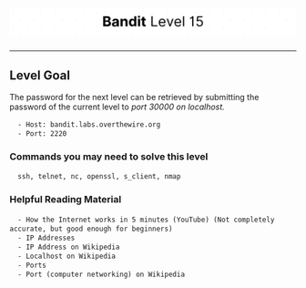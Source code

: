 # ![Bandit Level 15](https://github.com/YunusEmreAlps/Scenarios/blob/master/CTF/ctf-bandit/Bandit%20Assets/Bandit15.png?raw=true)

---

## Level Goal

The password for the next level can be retrieved by submitting the password of the current level to *port 30000 on localhost.*

``` {.sh}
  - Host: bandit.labs.overthewire.org
  - Port: 2220
```

### Commands you may need to solve this level

``` {.sh}
  ssh, telnet, nc, openssl, s_client, nmap
```

### Helpful Reading Material

``` {.sh}
  - How the Internet works in 5 minutes (YouTube) (Not completely accurate, but good enough for beginners)
  - IP Addresses
  - IP Address on Wikipedia
  - Localhost on Wikipedia
  - Ports
  - Port (computer networking) on Wikipedia
```
